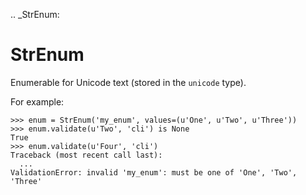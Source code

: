 [//]: # (THE CONTENT BELOW IS GENERATED. DO NOT EDIT.)
.. _StrEnum:

# StrEnum
[//]: # (ADD YOUR NOTES BELOW. THESE WILL BE PICKED EVERY TIME THE DOCS ARE REGENERATED. //end)
Enumerable for Unicode text (stored in the ``unicode`` type).

For example:

```
>>> enum = StrEnum('my_enum', values=(u'One', u'Two', u'Three'))
>>> enum.validate(u'Two', 'cli') is None
True
>>> enum.validate(u'Four', 'cli')
Traceback (most recent call last):
  ...
ValidationError: invalid 'my_enum': must be one of 'One', 'Two', 'Three'
```